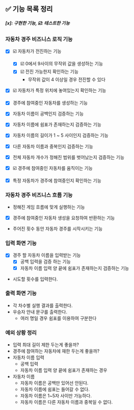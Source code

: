 ## ✅ 기능 목록 정리

#### *[x]: 구현한 기능, ☑️: 테스트한 기능*

### 자동차 경주 비즈니스 로직 기능

- [x] ☑️ 자동차가 전진하는 기능
    - [x] ☑️ 0에서 9사이의 무작위 값을 생성하는 기능
    - [x] ☑️ 전진 가능한지 확인하는 기능
        - 무작위 값이 4 이상일 경우 전진할 수 있다
- [x] ☑️ 자동차가 특정 위치에 놓여있는지 확인하는 기능

- [x] 경주에 참여중인 자동차를 생성하는 기능
- [x] 자동차 이름이 공백인지 검증하는 기능
- [x] 자동차 이름에 쉼표가 존재하는지 검증하는 기능
- [x] 자동차 이름의 길이가 1 ~ 5 사이인지 검증하는 기능
- [x] 다른 자동차 이름과 중복인지 검증하는 기능
- [x] 전체 자동차 개수가 정해진 범위를 벗어났는지 검증하는 기능

- [x] ☑️ 경주에 참여중인 자동차를 움직이는 기능

- [x] 특정 자동차가 경주에 참여중인지 확인하는 기능

### 자동차 경주 비즈니스 흐름 기능

- 정해진 게임 흐름에 맞게 실행하는 기능
- [x] 경주에 참여중인 자동차 생성을 요청하여 반환하는 기능
- 주어진 횟수 동안 자동차 경주를 시작시키는 기능

### 입력 화면 기능

- [x] 경주 할 자동차 이름을 입력받는 기능
    - [x] 공백 입력을 검증 하는 기능
    - [x] 자동차 이름 입력 양 끝에 쉼표가 존재하는지 검증하는 기능
- 시도할 횟수를 입력한다.

### 출력 화면 기능

- 각 차수별 실행 결과를 출력한다.
- 우승자 안내 문구를 출력한다.
    - 여러 명일 경우 쉼표를 이용하여 구분한다

### 예외 상황 정리

- 입력 최대 길이 제한 두는게 좋을까?
- 경주에 참여하는 자동차에 재한 두는게 좋을까?
- 자동차 이름 입력
    - 공백 입력
    - 자동차 이름 입력 양 끝에 쉼표가 존재하는 경우
- 자동차 이름
    - 자동차 이름은 공백만 있어선 안된다.
    - 자동차 이름에 쉼표는 들어갈 수 없다.
    - 자동차 이름은 1~5자 사이만 가능하다.
    - 자동차 이름은 다른 자동차 이름과 중복일 수 없다.